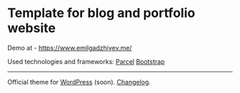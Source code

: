 # Template for blog and portfolio website

Demo at - https://www.emilgadzhiyev.me/

Used technologies and frameworks:
<a href="https://parceljs.org/">Parcel</a>
<a href="https://getbootstrap.com/">Bootstrap</a>
<hr>
Official theme for <a href="/">WordPress</a> (soon).
<a href="https://github.com/alpatovdanila/eg.me-frontend/commits/master">Changelog</a>.